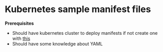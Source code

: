 # Kubernetes sample manifest files
**Prerequisites**
- Should have kubernetes cluster to deploy manifests if not create one with [this](https://www.katacoda.com/courses/kubernetes)
- Should have some knowledge about YAML 


